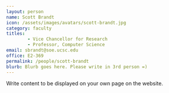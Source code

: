 ```yaml
---
layout: person
name: Scott Brandt
icon: /assets/images/avatars/scott-brandt.jpg
category: faculty
titles: 
        - Vice Chancellor for Research
        - Professor, Computer Science
email: sbrandt@soe.ucsc.edu
office: E2-369
permalink: /people/scott-brandt
blurb: Blurb goes here. Please write in 3rd person =)
---
```


Write content to be displayed on your own page on the website. 
